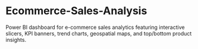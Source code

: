 # Ecommerce-Sales-Analysis
Power BI dashboard for e-commerce sales analytics featuring interactive slicers, KPI banners, trend charts, geospatial maps, and top/bottom product insights.
